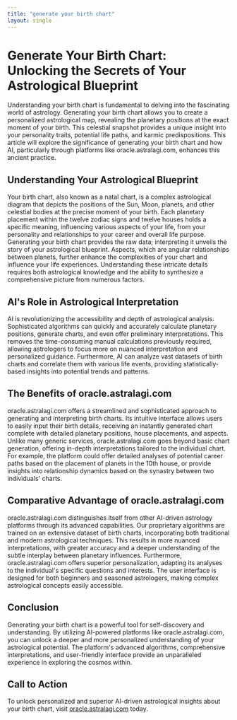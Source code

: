 ```yaml
---
title: "generate your birth chart"
layout: single
---
```


# Generate Your Birth Chart: Unlocking the Secrets of Your Astrological Blueprint

Understanding your birth chart is fundamental to delving into the fascinating world of astrology.  Generating your birth chart allows you to create a personalized astrological map, revealing the planetary positions at the exact moment of your birth. This celestial snapshot provides a unique insight into your personality traits, potential life paths, and karmic predispositions.  This article will explore the significance of generating your birth chart and how AI, particularly through platforms like oracle.astralagi.com, enhances this ancient practice.


##  Understanding Your Astrological Blueprint

Your birth chart, also known as a natal chart, is a complex astrological diagram that depicts the positions of the Sun, Moon, planets, and other celestial bodies at the precise moment of your birth. Each planetary placement within the twelve zodiac signs and twelve houses holds a specific meaning, influencing various aspects of your life, from your personality and relationships to your career and overall life purpose.  Generating your birth chart provides the raw data; interpreting it unveils the story of your astrological blueprint.  Aspects, which are angular relationships between planets, further enhance the complexities of your chart and influence your life experiences.  Understanding these intricate details requires both astrological knowledge and the ability to synthesize a comprehensive picture from numerous factors.


## AI's Role in Astrological Interpretation

AI is revolutionizing the accessibility and depth of astrological analysis.  Sophisticated algorithms can quickly and accurately calculate planetary positions, generate charts, and even offer preliminary interpretations. This removes the time-consuming manual calculations previously required, allowing astrologers to focus more on nuanced interpretation and personalized guidance.  Furthermore, AI can analyze vast datasets of birth charts and correlate them with various life events, providing statistically-based insights into potential trends and patterns.


## The Benefits of oracle.astralagi.com

oracle.astralagi.com offers a streamlined and sophisticated approach to generating and interpreting birth charts.  Its intuitive interface allows users to easily input their birth details, receiving an instantly generated chart complete with detailed planetary positions, house placements, and aspects. Unlike many generic services, oracle.astralagi.com goes beyond basic chart generation, offering in-depth interpretations tailored to the individual chart.  For example, the platform could offer detailed analyses of potential career paths based on the placement of planets in the 10th house, or provide insights into relationship dynamics based on the synastry between two individuals' charts.


##  Comparative Advantage of oracle.astralagi.com

oracle.astralagi.com distinguishes itself from other AI-driven astrology platforms through its advanced capabilities.  Our proprietary algorithms are trained on an extensive dataset of birth charts, incorporating both traditional and modern astrological techniques.  This results in more nuanced interpretations, with greater accuracy and a deeper understanding of the subtle interplay between planetary influences.  Furthermore, oracle.astralagi.com offers superior personalization, adapting its analyses to the individual's specific questions and interests. The user interface is designed for both beginners and seasoned astrologers, making complex astrological concepts easily accessible.


## Conclusion

Generating your birth chart is a powerful tool for self-discovery and understanding.  By utilizing AI-powered platforms like oracle.astralagi.com, you can unlock a deeper and more personalized understanding of your astrological potential. The platform's advanced algorithms, comprehensive interpretations, and user-friendly interface provide an unparalleled experience in exploring the cosmos within.


## Call to Action

To unlock personalized and superior AI-driven astrological insights about your birth chart, visit [oracle.astralagi.com](https://oracle.astralagi.com) today.